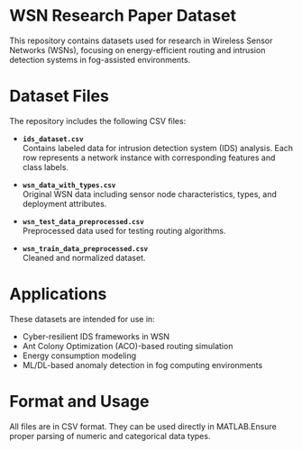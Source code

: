 # WSN Research Paper Dataset

This repository contains datasets used for research in Wireless Sensor Networks (WSNs), focusing on energy-efficient routing and intrusion detection systems in fog-assisted environments.

# Dataset Files

The repository includes the following CSV files:

- **`ids_dataset.csv`**  
  Contains labeled data for intrusion detection system (IDS) analysis. Each row represents a network instance with corresponding features and class labels.

- **`wsn_data_with_types.csv`**  
  Original WSN data including sensor node characteristics, types, and deployment attributes.

- **`wsn_test_data_preprocessed.csv`**  
  Preprocessed data used for testing routing algorithms.

- **`wsn_train_data_preprocessed.csv`**  
  Cleaned and normalized dataset.

# Applications

These datasets are intended for use in:
- Cyber-resilient IDS frameworks in WSN
- Ant Colony Optimization (ACO)-based routing simulation
- Energy consumption modeling
- ML/DL-based anomaly detection in fog computing environments

# Format and Usage

All files are in CSV format. They can be used directly in MATLAB.Ensure proper parsing of numeric and categorical data types.

